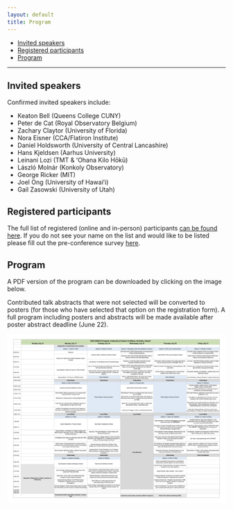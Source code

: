 ```yaml
---
layout: default
title: Program
---
```


- [Invited speakers](#invited-speakers)
- [Registered participants](#registered-participants)
- [Program](#program)

----

## Invited speakers

Confirmed invited speakers include:

- Keaton Bell (Queens College CUNY)
- Peter de Cat (Royal Observatory Belgium)
- Zachary Claytor (University of Florida)
- Nora Eisner (CCA/Flatiron Institute)
- Daniel Holdsworth (University of Central Lancashire)
- Hans Kjeldsen (Aarhus University)
- Leinani Lozi (TMT & ʻOhana Kilo Hōkū)
- László Molnár (Konkoly Observatory)
- George Ricker (MIT)
- Joel Ong (University of Hawaiʻi)
- Gail Zasowski (University of Utah)

## Registered participants

The full list of registered (online and in-person) participants [can be found here](https://tasc.ifa.hawaii.edu/participants/). If you do not see your name on the list and would like to be listed please fill out the pre-conference survey [here](https://forms.office.com/r/gyL2gJhicP).

## Program

A PDF version of the program can be downloaded by clicking on the image below.

Contributed talk abstracts that were not selected will be converted to posters (for those who have selected that option on the registration form). A full program including posters and abstracts will be made available after poster abstract deadline (June 22).

[<img src="schedule.png">](TASC7-KASC14-Schedule-June19.pdf)

<!-- The main categories (or tracks) of the different talks as well as their coloring can be adapted in the `_config.yml` file under `conference.talks.main_categories`. See also the [Talk Settings](https://github.com/DigitaleGesellschaft/jekyll-theme-conference/#talk-settings-main-categories) section of the theme's README file. -->
